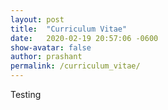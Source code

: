 ```yaml
---
layout: post
title:  "Curriculum Vitae"
date:   2020-02-19 20:57:06 -0600
show-avatar: false
author: prashant
permalink: /curriculum_vitae/
---
```


Testing 
